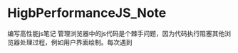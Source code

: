# HigbPerformanceJS_Note
编写高性能js笔记
管理浏览器中的js代码是个棘手问题，因为代码执行阻塞其他浏览器处理过程，例如用户界面绘制。每次遇到<script>标签的时候
，页面必须停下来等待代码下载并且执行，然后再去执行页面其他部分
